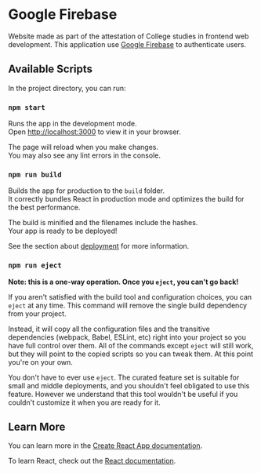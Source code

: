 # Google Firebase

Website made as part of the attestation of College studies in frontend web development. This application use [Google Firebase](https://www.googleadservices.com/pagead/aclk?sa=L&ai=DChcSEwiwucSR5p_7AhW09-MHHXJVDuUYABABGgJ5bQ&ohost=www.google.com&cid=CAESauD25UGnTL8lKadAZK_JTI_SXWPMMezSpE8m0csrQd_sewwrh8nhdrP2C4PIPdHOKO8bxrZdLlgKx27MeG0YwApGK6OE2shMhz_BQ0c2COk1pXUmiNiAOHCEyLCgw90hgiQh1_CyxmHZuiE&sig=AOD64_3U9jn6bFevEpKMHoKgztLuqET78Q&q&adurl&ved=2ahUKEwint7uR5p_7AhVojIkEHeN3CxEQ0Qx6BAgGEAE) to authenticate users.

## Available Scripts

In the project directory, you can run:

### `npm start`

Runs the app in the development mode.\
Open [http://localhost:3000](http://localhost:3000) to view it in your browser.

The page will reload when you make changes.\
You may also see any lint errors in the console.

### `npm run build`

Builds the app for production to the `build` folder.\
It correctly bundles React in production mode and optimizes the build for the best performance.

The build is minified and the filenames include the hashes.\
Your app is ready to be deployed!

See the section about [deployment](https://facebook.github.io/create-react-app/docs/deployment) for more information.

### `npm run eject`

**Note: this is a one-way operation. Once you `eject`, you can't go back!**

If you aren't satisfied with the build tool and configuration choices, you can `eject` at any time. This command will remove the single build dependency from your project.

Instead, it will copy all the configuration files and the transitive dependencies (webpack, Babel, ESLint, etc) right into your project so you have full control over them. All of the commands except `eject` will still work, but they will point to the copied scripts so you can tweak them. At this point you're on your own.

You don't have to ever use `eject`. The curated feature set is suitable for small and middle deployments, and you shouldn't feel obligated to use this feature. However we understand that this tool wouldn't be useful if you couldn't customize it when you are ready for it.

## Learn More

You can learn more in the [Create React App documentation](https://facebook.github.io/create-react-app/docs/getting-started).

To learn React, check out the [React documentation](https://reactjs.org/).
